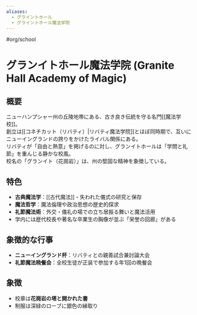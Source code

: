```yaml
---
aliases:
  - グライントホール
  - グライントホール魔法学院
---
```


#org/school 
# グランイトホール魔法学院 (Granite Hall Academy of Magic)

## 概要
ニューハンプシャー州の丘陵地帯にある、古き良き伝統を守る名門[[魔法学校]]。  
創立は[[コネチカット（リバティ）|リバティ魔法学院]]とほぼ同時期で、互いにニューイングランドの誇りをかけたライバル関係にある。  
リバティが「自由と熱意」を掲げるのに対し、グランイトホールは「学問と礼節」を重んじる静かな校風。  
校名の「グランイト（花崗岩）」は、州の堅固な精神を象徴している。

## 特色
- **古典魔法学**：[[古代魔法]]・失われた儀式の研究と保存  
- **魔法哲学**：魔法倫理や政治思想の歴史的探求  
- **礼節魔法術**：外交・儀礼の場での立ち居振る舞いと魔法活用  
- 学内には歴代校長や著名な卒業生の胸像が並ぶ「栄誉の回廊」がある

## 象徴的な行事
- **ニューイングランド杯**：リバティとの親善試合兼討論大会  
- **礼節魔法晩餐会**：全校生徒が正装で参加する年1回の晩餐会

## 象徴
- 校章は**花崗岩の塔と開かれた書**
- 制服は深緑のローブに銀色の縁取り